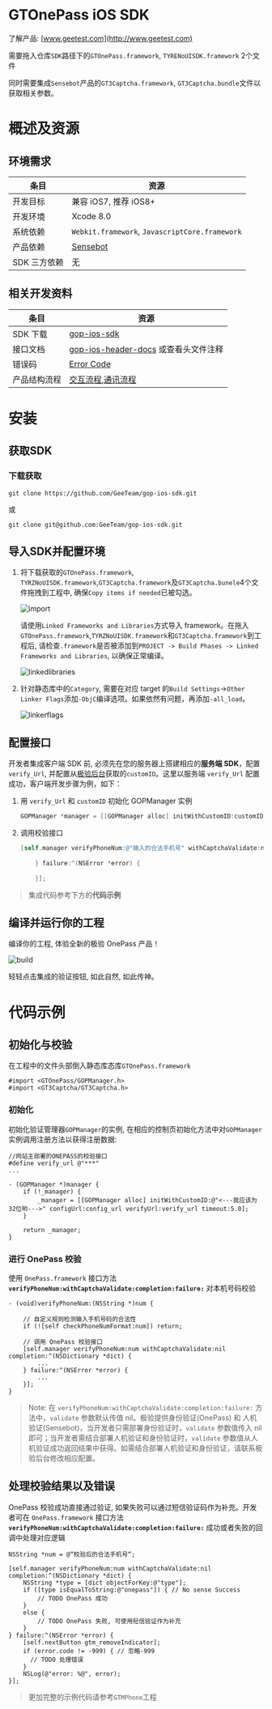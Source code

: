 # GTOnePass iOS SDK

了解产品: [www.geetest.com](http://www.geetest.com)

需要拖入仓库`SDK`路径下的`GTOnePass.framework`, `TYRENoUISDK.framework` 2个文件

同时需要集成`Sensebot`产品的`GT3Captcha.framework`, `GT3Captcha.bundle`文件以获取相关参数。

# 概述及资源

## 环境需求

条目	|资源 			
------	|------------	
开发目标|兼容 iOS7, 推荐 iOS8+		
开发环境|Xcode 8.0	
系统依赖|`Webkit.framework`, `JavascriptCore.framework`
产品依赖|[Sensebot](http://docs.geetest.com/install/overview/)
SDK 三方依赖|无		

## 相关开发资料

条目|资源|
-------------	|--------------
SDK 下载			|[gop-ios-sdk](http://github.com/GeeTeam/gop-ios-sdk)
接口文档		|[gop-ios-header-docs](http://github.com/GeeTeam/gop-ios-sdk/blob/master/SDK/gop-ios-dev-doc.md) 或查看头文件注释
错误码			|[Error Code](http://github.com/GeeTeam/gop-ios-sdk/blob/master/SDK/gop-ios-dev-doc.md#errorcode)
产品结构流程  	|[交互流程](http://docs.geetest.com/onepass/overview/#交互流程),[通讯流程](http://docs.geetest.com/onepass/overview/#通讯流程)

# 安装

## 获取SDK

### 下载获取

```
git clone https://github.com/GeeTeam/gop-ios-sdk.git
```
或

```
git clone git@github.com:GeeTeam/gop-ios-sdk.git
```

## 导入SDK并配置环境

1. 将下载获取的`GTOnePass.framework`, `TYRZNoUISDK.framework`,`GT3Captcha.framework`及`GT3Captcha.bunele`4个文件拖拽到工程中, 确保`Copy items if needed`已被勾选。

	![import](./img/import.png)
	
	请使用`Linked Frameworks and Libraries`方式导入 framework。在拖入`GTOnePass.framework`,`TYRZNoUISDK.framework`和`GT3Captcha.framework`到工程后, 请检查`.framework`是否被添加到`PROJECT -> Build Phases -> Linked Frameworks and Libraries`, 以确保正常编译。
	
	![linkedlibraries](./img/linkedlibraries.png)

2. 针对静态库中的`Category`, 需要在对应 target 的`Build Settings`->`Other Linker Flags`添加`-ObjC`编译选项。如果依然有问题，再添加`-all_load`。

	![linkerflags](./img/linkerflags.png)

## 配置接口

开发者集成客户端 SDK 前, 必须先在您的服务器上搭建相应的**服务端 SDK**，配置`verify_Url`, 并配置从[极验后台](https://account.geetest.com/login)获取的`customID`。这里以服务端 `verify_Url` 配置成功，客户端开发步骤为例，如下：

1. 用 `verify_Url` 和 `customID` 初始化 GOPManager 实例

	```Objective-C
	GOPManager *manager = [[GOPManager alloc] initWithCustomID:customID verifyUrl:verify_Url timeout:5.0];
	```

2. 调用校验接口

	```Objective-C
	[self.manager verifyPhoneNum:@"输入的合法手机号" withCaptchaValidate:nil completion:^(NSDictionary *dict) {
	        
	    } failure:^(NSError *error) {
	        
	    }];
	``` 

>集成代码参考下方的**代码示例**

## 编译并运行你的工程

编译你的工程, 体验全新的极验 OnePass 产品！

![build](./img/build.png)

轻轻点击集成的验证按钮, 如此自然, 如此传神。

# 代码示例

## 初始化与校验

在工程中的文件头部倒入静态库态库`GTOnePass.framework`

```objc
#import <GTOnePass/GOPManager.h>
#import <GT3Captcha/GT3Captcha.h>
```

### 初始化
	
初始化验证管理器`GOPManager`的实例, 在相应的控制页初始化方法中对`GOPManager `实例调用注册方法以获得注册数据:
	
```objc
//网站主部署的ONEPASS的校验接口
#define verify_url @"***"
...
	
- (GOPManager *)manager {
    if (!_manager) {
        _manager = [[GOPManager alloc] initWithCustomID:@"<---我应该为32位哟--->" configUrl:config_url verifyUrl:verify_url timeout:5.0];
    }
    
    return _manager;
}
```

### 进行 OnePass 校验
	
使用 `OnePass.framework` 接口方法 **`verifyPhoneNum:withCaptchaValidate:completion:failure:`** 对本机号码校验
	
```objc
- (void)verifyPhoneNum:(NSString *)num {
    
    // 自定义规则检测输入手机号码的合法性
    if (![self checkPhoneNumFormat:num]) return;
    
    // 调用 OnePass 校验接口
	[self.manager verifyPhoneNum:num withCaptchaValidate:nil completion:^(NSDictionary *dict) {
        ...
    } failure:^(NSError *error) {
        ...
    }];
}
```

> Note: 在 `verifyPhoneNum:withCaptchaValidate:completion:failure:` 方法中，`validate` 参数默认传值 nil。极验提供身份验证(OnePass) 和 人机验证(Sensebot)，当开发者只需部署身份验证时，`validate` 参数值传入 nil 即可；当开发者需结合部署人机验证和身份验证时，`validate` 参数值从人机验证成功返回结果中获得。如需结合部署人机验证和身份验证，请联系极验后台修改相应配置。

## 处理校验结果以及错误

OnePass 校验成功直接通过验证, 如果失败可以通过短信验证码作为补充。开发者可在 `OnePass.framework` 接口方法 **`verifyPhoneNum:withCaptchaValidate:completion:failure:`** 成功或者失败的回调中处理对应逻辑

```objc
NSString *num = @“校验后的合法手机号“;

[self.manager verifyPhoneNum:num withCaptchaValidate:nil completion:^(NSDictionary *dict) {
    NSString *type = [dict objectForKey:@"type"];
    if ([type isEqualToString:@"onepass"]) { // No sense Success
        // TODO OnePass 成功
    }
    else {
        // TODO OnePass 失败, 可使用短信验证作为补充
    }
} failure:^(NSError *error) {
    [self.nextButton gtm_removeIndicator];
    if (error.code != -999) { // 忽略-999
      // TODO 处理错误
    }
    NSLog(@"error: %@", error);
}];
```

>更加完整的示例代码请参考`GTMPhone`工程
